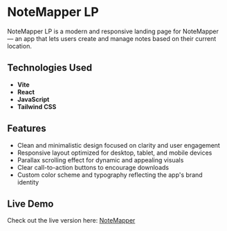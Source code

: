 # NoteMapper LP

NoteMapper LP is a modern and responsive landing page for NoteMapper — an app that lets users create and manage notes based on their current location.

## Technologies Used

- **Vite**
- **React**
- **JavaScript**
- **Tailwind CSS**

## Features

- Clean and minimalistic design focused on clarity and user engagement
- Responsive layout optimized for desktop, tablet, and mobile devices
- Parallax scrolling effect for dynamic and appealing visuals
- Clear call-to-action buttons to encourage downloads
- Custom color scheme and typography reflecting the app's brand identity

## Live Demo

Check out the live version here: [NoteMapper](https://notemapper.netlify.app)
